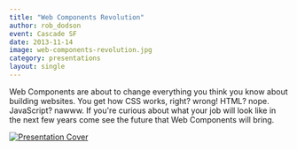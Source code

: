```yaml
---
title: "Web Components Revolution"
author: rob_dodson
event: Cascade SF
date: 2013-11-14
image: web-components-revolution.jpg
category: presentations
layout: single
---
```


Web Components are about to change everything you think you know about building
websites. You get how CSS works, right? wrong! HTML? nope. JavaScript? nawww. If
you're curious about what your job will look like in the next few years come see
the future that Web Components will bring.

<!-- Read more -->

<a href="http://robdodson.me/webcomponents-cascade">
    <img src="../../img/stories/web-components-revolution-cover.jpg" alt="Presentation Cover">
</a>
